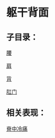# 躯干背面## 子目录：[腰](https://zuoye.gmzyh.com/read/biaoxian/cat_腰.md)[肩](https://zuoye.gmzyh.com/read/biaoxian/cat_肩.md)[背](https://zuoye.gmzyh.com/read/biaoxian/cat_背.md)[肛门](https://zuoye.gmzyh.com/read/biaoxian/cat_肛门.md)## 相关表现：[脊中冷痛](https://zuoye.gmzyh.com/search?key=脊中冷痛)